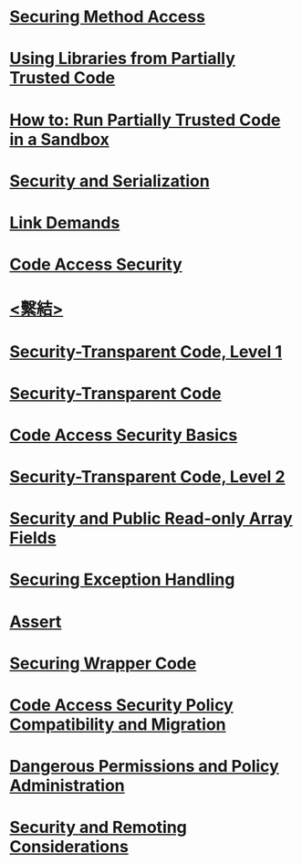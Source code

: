 # [Securing Method Access](securing-method-access.md)
# [Using Libraries from Partially Trusted Code](using-libraries-from-partially-trusted-code.md)
# [How to: Run Partially Trusted Code in a Sandbox](how-to-run-partially-trusted-code-in-a-sandbox.md)
# [Security and Serialization](security-and-serialization.md)
# [Link Demands](link-demands.md)
# [Code Access Security](code-access-security.md)
# [<繫結>](binding.md)
# [Security-Transparent Code, Level 1](security-transparent-code-level-1.md)
# [Security-Transparent Code](security-transparent-code.md)
# [Code Access Security Basics](code-access-security-basics.md)
# [Security-Transparent Code, Level 2](security-transparent-code-level-2.md)
# [Security and Public Read-only Array Fields](security-and-public-read-only-array-fields.md)
# [Securing Exception Handling](securing-exception-handling.md)
# [Assert](using-the-assert-method.md)
# [Securing Wrapper Code](securing-wrapper-code.md)
# [Code Access Security Policy Compatibility and Migration](code-access-security-policy-compatibility-and-migration.md)
# [Dangerous Permissions and Policy Administration](dangerous-permissions-and-policy-administration.md)
# [Security and Remoting Considerations](security-and-remoting-considerations.md)
